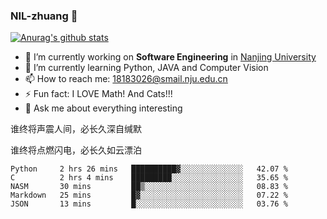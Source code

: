 ### NIL-zhuang 👋

<!--
**NIL-zhuang/NIL-zhuang** is a ✨ _special_ ✨ repository because its `README.md` (this file) appears on your GitHub profile.

Here are some ideas to get you started:

- 🔭 I’m currently working on ...
- 🌱 I’m currently learning ...
- 👯 I’m looking to collaborate on ...
- 🤔 I’m looking for help with ...
- 💬 Ask me about ...
- 📫 How to reach me: ...
- 😄 Pronouns: ...
- ⚡ Fun fact: ...
-->

[![Anurag's github stats](https://github-readme-stats.vercel.app/api?username=NIL-zhuang)](https://github.com/anuraghazra/github-readme-stats)

- 🔭 I’m currently working on **Software Engineering** in [Nanjing University](https://www.nju.edu.cn/)
- 🌱 I’m currently learning Python, JAVA and Computer Vision
- 📫 How to reach me: 18183026@smail.nju.edu.cn
- ⚡ Fun fact: I LOVE Math! And Cats!!!
- 💬 Ask me about everything interesting

谁终将声震人间，必长久深自缄默

谁终将点燃闪电，必长久如云漂泊

<!--START_SECTION:waka-->
```text
Python     2 hrs 26 mins   ██████████▓░░░░░░░░░░░░░░   42.07 % 
C          2 hrs 4 mins    █████████░░░░░░░░░░░░░░░░   35.65 % 
NASM       30 mins         ██▒░░░░░░░░░░░░░░░░░░░░░░   08.83 % 
Markdown   25 mins         █▓░░░░░░░░░░░░░░░░░░░░░░░   07.22 % 
JSON       13 mins         █░░░░░░░░░░░░░░░░░░░░░░░░   03.76 % 
```
<!--END_SECTION:waka-->
